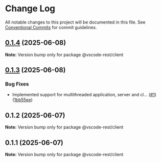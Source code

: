# Change Log

All notable changes to this project will be documented in this file.
See [Conventional Commits](https://conventionalcommits.org) for commit guidelines.

## [0.1.4](https://github.com/orshefi/vscode-extension-rest-webview/compare/v0.1.3...v0.1.4) (2025-06-08)

**Note:** Version bump only for package @vscode-rest/client

## [0.1.3](https://github.com/orshefi/vscode-extension-rest-webview/compare/v0.1.2...v0.1.3) (2025-06-08)

### Bug Fixes

- Implemented support for multithreaded application, server and cl… ([#1](https://github.com/orshefi/vscode-extension-rest-webview/issues/1)) ([1bb55ee](https://github.com/orshefi/vscode-extension-rest-webview/commit/1bb55ee4d560cbe87144908a48e00ffa37465832))

## 0.1.2 (2025-06-07)

**Note:** Version bump only for package @vscode-rest/client

## 0.1.1 (2025-06-07)

**Note:** Version bump only for package @vscode-rest/client
